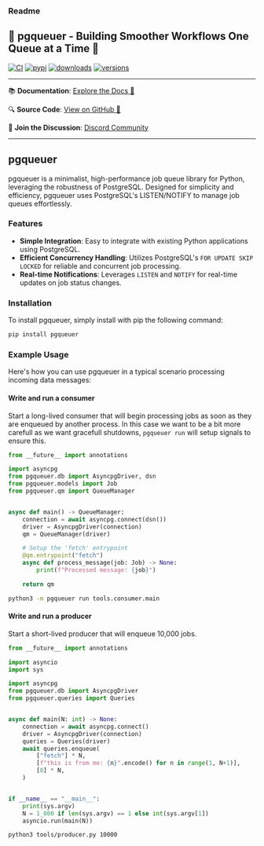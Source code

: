 ### Readme
## 🚀 pgqueuer - Building Smoother Workflows One Queue at a Time 🚀
[![CI](https://github.com/janbjorge/pgqueuer/actions/workflows/ci.yml/badge.svg)](https://github.com/janbjorge/pgqueuer/actions/workflows/ci.yml?query=branch%3Amain)
[![pypi](https://img.shields.io/pypi/v/pgqueuer.svg)](https://pypi.python.org/pypi/pgqueuer)
[![downloads](https://static.pepy.tech/badge/pgqueuer/month)](https://pepy.tech/project/pgqueuer)
[![versions](https://img.shields.io/pypi/pyversions/pgqueuer.svg)](https://github.com/janbjorge/pgqueuer)

---

📚 **Documentation**: [Explore the Docs 📖](https://pgqueuer.readthedocs.io/en/latest/)

🔍 **Source Code**: [View on GitHub 💾](https://github.com/janbjorge/pgqueuer/)

💬 **Join the Discussion**: [Discord Community](https://discord.gg/C7YMBzcRMQ)

---

## pgqueuer

pgqueuer is a minimalist, high-performance job queue library for Python, leveraging the robustness of PostgreSQL. Designed for simplicity and efficiency, pgqueuer uses PostgreSQL's LISTEN/NOTIFY to manage job queues effortlessly.

### Features

- **Simple Integration**: Easy to integrate with existing Python applications using PostgreSQL.
- **Efficient Concurrency Handling**: Utilizes PostgreSQL's `FOR UPDATE SKIP LOCKED` for reliable and concurrent job processing.
- **Real-time Notifications**: Leverages `LISTEN` and `NOTIFY` for real-time updates on job status changes.

### Installation

To install pgqueuer, simply install with pip the following command:

```bash
pip install pgqueuer
```

### Example Usage

Here's how you can use pgqueuer in a typical scenario processing incoming data messages:

#### Write and run a consumer
Start a long-lived consumer that will begin processing jobs as soon as they are enqueued by another process. In this case we want to be a bit more carefull as we want gracefull shutdowns, `pgqueuer run` will setup signals to
ensure this.

```python
from __future__ import annotations

import asyncpg
from pgqueuer.db import AsyncpgDriver, dsn
from pgqueuer.models import Job
from pgqueuer.qm import QueueManager


async def main() -> QueueManager:
    connection = await asyncpg.connect(dsn())
    driver = AsyncpgDriver(connection)
    qm = QueueManager(driver)

    # Setup the 'fetch' entrypoint
    @qm.entrypoint("fetch")
    async def process_message(job: Job) -> None:
        print(f"Processed message: {job}")

    return qm
```

```bash
python3 -m pgqueuer run tools.consumer.main
```

#### Write and run a producer
Start a short-lived producer that will enqueue 10,000 jobs.
```python
from __future__ import annotations

import asyncio
import sys

import asyncpg
from pgqueuer.db import AsyncpgDriver
from pgqueuer.queries import Queries


async def main(N: int) -> None:
    connection = await asyncpg.connect()
    driver = AsyncpgDriver(connection)
    queries = Queries(driver)
    await queries.enqueue(
        ["fetch"] * N,
        [f"this is from me: {n}".encode() for n in range(1, N+1)],
        [0] * N,
    )


if __name__ == "__main__":
    print(sys.argv)
    N = 1_000 if len(sys.argv) == 1 else int(sys.argv[1])
    asyncio.run(main(N))
```

```bash
python3 tools/producer.py 10000
```

